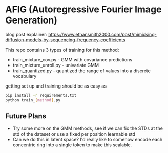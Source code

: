# AFIG (Autoregressive Fourier Image Generation)

blog post explainer: https://www.ethansmith2000.com/post/mimicking-diffusion-models-by-sequencing-frequency-coefficients

This repo contains 3 types of training for this method:
- train_mixture_cov.py - GMM with covariance predictions
- train_mixture_unroll.py - univariate GMM
- train_quantized.py - quantized the range of values into a discrete vocabulary

getting set up and training should be as easy as
```bash
pip install -r requirements.txt
python train_[method].py
```

## Future Plans
- Try some more on the GMM methods, see if we can fix the STDs at the std of the dataset or use a fixed per position learnable std
- Can we do this in latent space? I'd really like to somehow encode each concentric ring into a single token to make this scalable.
